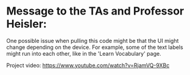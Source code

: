 <h1>Message to the TAs and Professor Heisler:</h1>
One possible issue when pulling this code might be that the UI might change depending on the device. 
For example, some of the text labels might run into each other, like in the 'Learn Vocabulary' page.

Project video:
https://www.youtube.com/watch?v=RjamVQ-9XBc